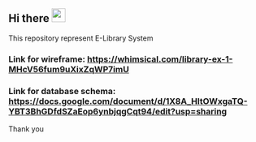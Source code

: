 ## Hi there <img src="https://github.com/TheDudeThatCode/TheDudeThatCode/blob/master/Assets/Hi.gif" width="27px">

 This repository represent E-Library System

### Link for wireframe: https://whimsical.com/library-ex-1-MHcV56fum9uXixZqWP7imU
### Link for database schema: https://docs.google.com/document/d/1X8A_HItOWxgaTQ-YBT3BhGDfdSZaEop6ynbjqgCqt94/edit?usp=sharing

 Thank you 